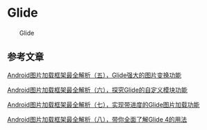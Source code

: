 # Glide

　　Glide 




## 参考文章
[Android图片加载框架最全解析（五），Glide强大的图片变换功能](https://blog.csdn.net/guolin_blog/article/details/71524668)

[Android图片加载框架最全解析（六），探究Glide的自定义模块功能](https://blog.csdn.net/guolin_blog/article/details/78179422)

[Android图片加载框架最全解析（七），实现带进度的Glide图片加载功能](https://blog.csdn.net/guolin_blog/article/details/78357251)

[Android图片加载框架最全解析（八），带你全面了解Glide 4的用法](https://blog.csdn.net/guolin_blog/article/details/78582548)




































